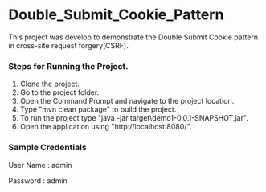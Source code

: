 # Double_Submit_Cookie_Pattern
This project was develop to demonstrate the Double Submit Cookie pattern in cross-site request forgery(CSRF).

### Steps for Running the Project.
 
   1. Clone the project.
   2. Go to the project folder.
   3. Open the Command Prompt and navigate to the project location.
   4. Type "mvn clean package" to build the project.
   5. To run the project type "java -jar target\demo1-0.0.1-SNAPSHOT.jar".
   6. Open the application using "http://localhost:8080/".

### Sample Credentials

User Name : admin

Password : admin
